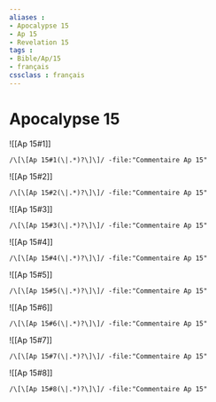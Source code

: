 ```yaml
---
aliases : 
- Apocalypse 15
- Ap 15
- Revelation 15
tags : 
- Bible/Ap/15
- français
cssclass : français
---
```


# Apocalypse 15

![[Ap 15#1]]

```query
/\[\[Ap 15#1(\|.*)?\]\]/ -file:"Commentaire Ap 15"
```

![[Ap 15#2]]

```query
/\[\[Ap 15#2(\|.*)?\]\]/ -file:"Commentaire Ap 15"
```

![[Ap 15#3]]

```query
/\[\[Ap 15#3(\|.*)?\]\]/ -file:"Commentaire Ap 15"
```

![[Ap 15#4]]

```query
/\[\[Ap 15#4(\|.*)?\]\]/ -file:"Commentaire Ap 15"
```

![[Ap 15#5]]

```query
/\[\[Ap 15#5(\|.*)?\]\]/ -file:"Commentaire Ap 15"
```

![[Ap 15#6]]

```query
/\[\[Ap 15#6(\|.*)?\]\]/ -file:"Commentaire Ap 15"
```

![[Ap 15#7]]

```query
/\[\[Ap 15#7(\|.*)?\]\]/ -file:"Commentaire Ap 15"
```

![[Ap 15#8]]

```query
/\[\[Ap 15#8(\|.*)?\]\]/ -file:"Commentaire Ap 15"
```


